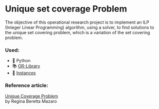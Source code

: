 # Unique set coverage Problem
The objective of this operational research project is to implement an ILP (Integer Linear Programming) algorithm, using a solver, to find solutions to the unique set covering problem, which is a variation of the set covering problem.

### Used:
  - 🐍 Python
  - 📚 [OR-Library](https://developers.google.com/optimization/introduction/python?hl=pt-br)<br/>
  - 📍 [Instances](https://people.brunel.ac.uk/~mastjjb/jeb/info.html)<br/>

### Reference article:

 [Unique Coverage Problem](http://www.din.uem.br/sbpo/sbpo2011/pdf/88121.pdf )<br/> by Regina Beretta Mazaro
